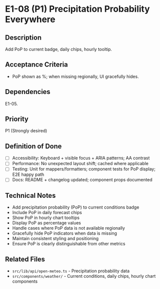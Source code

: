 # E1-08 (P1) Precipitation Probability Everywhere

## Description
Add PoP to current badge, daily chips, hourly tooltip.

## Acceptance Criteria

* PoP shown as %; when missing regionally, UI gracefully hides.

## Dependencies
E1-05.

## Priority
P1 (Strongly desired)

## Definition of Done
- [ ] Accessibility: Keyboard + visible focus + ARIA patterns; AA contrast
- [ ] Performance: No unexpected layout shift; cached where applicable
- [ ] Testing: Unit for mappers/formatters; component tests for PoP display; E2E happy path
- [ ] Docs: README + changelog updated; component props documented

## Technical Notes
- Add precipitation probability (PoP) to current conditions badge
- Include PoP in daily forecast chips
- Show PoP in hourly chart tooltips
- Display PoP as percentage values
- Handle cases where PoP data is not available regionally
- Gracefully hide PoP indicators when data is missing
- Maintain consistent styling and positioning
- Ensure PoP is clearly distinguishable from other metrics

## Related Files
- `src/lib/api/open-meteo.ts` - Precipitation probability data
- `src/components/weather/` - Current conditions, daily chips, hourly chart components
